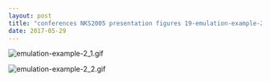 ```yaml
---
layout: post
title: "conferences NKS2005 presentation figures 19-emulation-example-2 emulation-example-2.nb"
date: 2017-05-29
---
```


![emulation-example-2_1.gif](../../../assets/2017/05/29/emulation-example-2-500px/emulation-example-2_1.gif)

![emulation-example-2_2.gif](../../../assets/2017/05/29/emulation-example-2-500px/emulation-example-2_2.gif)


